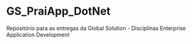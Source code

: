 # GS_PraiApp_DotNet
Repositório para as entregas da Global Solution - Disciplinas Enterprise Application Development 
